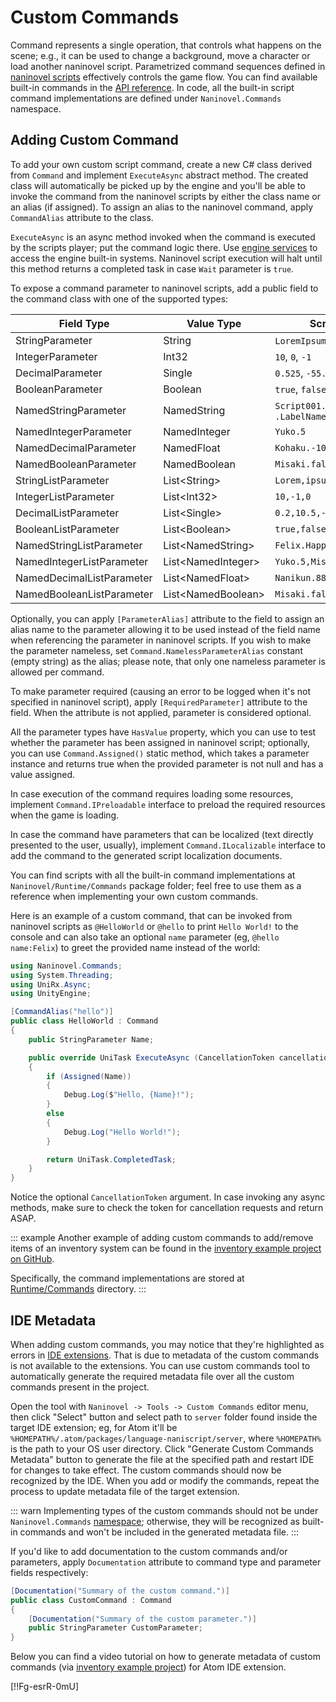 # Custom Commands

Command represents a single operation, that controls what happens on the scene; e.g., it can be used to change a background, move a character or load another naninovel script. Parametrized command sequences defined in [naninovel scripts](/guide/naninovel-scripts.md) effectively controls the game flow. You can find available built-in commands in the [API reference](/api/). In code, all the built-in script command implementations are defined under `Naninovel.Commands` namespace.

## Adding Custom Command

To add your own custom script command, create a new C# class derived from `Command` and implement `ExecuteAsync` abstract method. The created class will automatically be picked up by the engine and you'll be able to invoke the command from the naninovel scripts by either the class name or an alias (if assigned). To assign an alias to the naninovel command, apply `CommandAlias` attribute to the class.

`ExecuteAsync` is an async method invoked when the command is executed by the scripts player; put the command logic there. Use [engine services](/guide/engine-services.md) to access the engine built-in systems. Naninovel script execution will halt until this method returns a completed task in case `Wait` parameter is `true`.

To expose a command parameter to naninovel scripts, add a public field to the command class with one of the supported types: 

Field Type | Value Type | Script Example
--- | --- | ---
StringParameter | String | `LoremIpsum`, `"Lorem ipsum"`
IntegerParameter | Int32 | `10`, `0`, `-1`
DecimalParameter | Single | `0.525`, `-55.1`
BooleanParameter | Boolean | `true`, `false`
NamedStringParameter | NamedString |  `Script001.LabelName`, `.LabelName`
NamedIntegerParameter | NamedInteger | `Yuko.5`
NamedDecimalParameter | NamedFloat | `Kohaku.-10.25`
NamedBooleanParameter | NamedBoolean | `Misaki.false`
StringListParameter | List&lt;String> | `Lorem,ipsum,"doler sit amet"`
IntegerListParameter | List&lt;Int32> | `10,-1,0`
DecimalListParameter | List&lt;Single> | `0.2,10.5,-88.99`
BooleanListParameter | List&lt;Boolean> | `true,false,true`
NamedStringListParameter | List&lt;NamedString> | `Felix.Happy,Jenna.Confidence`
NamedIntegerListParameter | List&lt;NamedInteger> | `Yuko.5,Misaki.-8`
NamedDecimalListParameter | List&lt;NamedFloat> | `Nanikun.88.99,Yuko.-5.1`
NamedBooleanListParameter | List&lt;NamedBoolean> | `Misaki.false,Kohaku.true`

Optionally, you can apply `[ParameterAlias]` attribute to the field to assign an alias name to the parameter allowing it to be used instead of the field name when referencing the parameter in naninovel scripts. If you wish to make the parameter nameless, set `Command.NamelessParameterAlias` constant (empty string) as the alias; please note, that only one nameless parameter is allowed per command.

To make parameter required (causing an error to be logged when it's not specified in naninovel script), apply `[RequiredParameter]` attribute to the field. When the attribute is not applied, parameter is considered optional.

All the parameter types have `HasValue` property, which you can use to test whether the parameter has been assigned in naninovel script; optionally, you can use `Command.Assigned()` static method, which takes a parameter instance and returns true when the provided parameter is not null and has a value assigned.

In case execution of the command requires loading some resources, implement `Command.IPreloadable` interface to preload the required resources when the game is loading.

In case the command have parameters that can be localized (text directly presented to the user, usually), implement `Command.ILocalizable` interface to add the command to the generated script localization documents.

You can find scripts with all the built-in command implementations at `Naninovel/Runtime/Commands` package folder; feel free to use them as a reference when implementing your own custom commands.

Here is an example of a custom command, that can be invoked from naninovel scripts as `@HelloWorld` or `@hello` to print `Hello World!` to the console and can also take an optional `name` parameter (eg, `@hello name:Felix`) to greet the provided name instead of the world:

```csharp
using Naninovel.Commands;
using System.Threading;
using UniRx.Async;
using UnityEngine;

[CommandAlias("hello")]
public class HelloWorld : Command
{
    public StringParameter Name;

    public override UniTask ExecuteAsync (CancellationToken cancellationToken = default)
    {
        if (Assigned(Name))
        {
            Debug.Log($"Hello, {Name}!");
        }
        else
        {
            Debug.Log("Hello World!");
        }

        return UniTask.CompletedTask;
    }
}
```

Notice the optional `CancellationToken` argument. In case invoking any async methods, make sure to check the token for cancellation requests and return ASAP.

::: example
Another example of adding custom commands to add/remove items of an inventory system can be found in the [inventory example project on GitHub](https://github.com/Elringus/NaninovelInventory).

Specifically, the command implementations are stored at [Runtime/Commands](https://github.com/Elringus/NaninovelInventory/tree/master/Assets/NaninovelInventory/Runtime/Commands) directory.
:::

## IDE Metadata

When adding custom commands, you may notice that they're highlighted as errors in [IDE extensions](/guide/naninovel-scripts.md#ide-support). That is due to metadata of the custom commands is not available to the extensions. You can use custom commands tool to automatically generate the required metadata file over all the custom commands present in the project.

Open the tool with `Naninovel -> Tools -> Custom Commands` editor menu, then click "Select" button and select path to `server` folder found inside the target IDE extension; eg, for Atom it'll be `%HOMEPATH%/.atom/packages/language-naniscript/server`, where `%HOMEPATH%` is the path to your OS user directory. Click "Generate Custom Commands Metadata" button to generate the file at the specified path and restart IDE for changes to take effect. The custom commands should now be recognized by the IDE. When you add or modify the commands, repeat the process to update metadata file of the target extension.

::: warn
Implementing types of the custom commands should not be under `Naninovel.Commands` [namespace](https://docs.microsoft.com/en-us/dotnet/csharp/programming-guide/namespaces/); otherwise, they will be recognized as built-in commands and won't be included in the generated metadata file.
:::

If you'd like to add documentation to the custom commands and/or parameters, apply `Documentation` attribute to command type and parameter fields respectively:

```csharp
[Documentation("Summary of the custom command.")]
public class CustomCommand : Command
{
    [Documentation("Summary of the custom parameter.")]
    public StringParameter CustomParameter;
}
```

Below you can find a video tutorial on how to generate metadata of custom commands (via [inventory example project](https://github.com/Elringus/NaninovelInventory)) for Atom IDE extension.

[!!Fg-esrR-0mU]